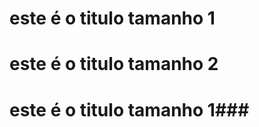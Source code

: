 # este é o titulo tamanho 1
# este é o titulo tamanho 2
# este é o titulo tamanho 1### 
####
#####
######
